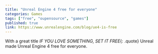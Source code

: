 ```yaml
---
title: "Unreal Engine 4 free for everyone"
categories: Games
tags: ["free", "oupensource", "games"]
published: true
link: https://www.unrealengine.com/blog/ue4-is-free
---
```


With a great title *IF YOU LOVE SOMETHING, SET IT FREE*{: .quote} Unreal made Unreal Engine 4 free for everyone. 
